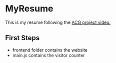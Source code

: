 # MyResume

This is my resume following the [ACG project video.]()

## First Steps

- frontend folder contains the website
- main.js contains the visitor counter
